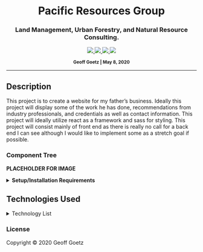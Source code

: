 <br>
  <h1 align='center'>Pacific Resources Group</h1>
  <h3 align='center'>Land Management, Urban Forestry, and Natural Resource Consulting.</h3>
<p align="center">
  <p align="center">
    <a href="#/Pacific-Resources-Group/graphs/contributors">
        <img src="https://img.shields.io/github/contributors/Pieharder/Pacific-Resources-Group.svg?color=red&style=plastic">
    </a>        
    <a href="#/Pacific-Resources-Group/stargazers">
        <img src="https://img.shields.io/github/stars/Pieharder/Pacific-Resources-Group.svg?color=brightgreen&style=plastic">
    </a>
    <a href="#/Pacific-Resources-Group/network/members">
      <img src="https://img.shields.io/github/forks/Pieharder/Pacific-Resources-Group?color=blueviolet&style=plastic">
    </a>        
    <a href="#/Pacific-Resources-Group/issues">
      <img src="https://img.shields.io/github/issues/Pieharder/Pacific-Resources-Group?color=blue&style=plastic">
    </a>
  </p>    
</p>

<p align="center">
  <small><strong>Geoff Goetz | May 8, 2020</strong></small>
</p>

-----------------------------

## Description

This project is to create a website for my father’s business. Ideally this project will display some of the work he has done, recommendations from industry professionals, and credentials as well as contact information. This project will ideally utilize react as a framework and sass for styling. This project will consist mainly of front end as there is really no call for a back end I can see although I would like to implement some as a stretch goal if possible.

### Component Tree
**PLACEHOLDER FOR IMAGE**


<details>
<summary><strong>Setup/Installation Requirements</strong></summary>

#### Node install

###### For macOS:
_If Homebrew is not installed on your computer already, then install Homebrew by entering the following two commands in Terminal:_
* ``/usr/bin/ruby -e "$(curl -fsSL https://raw.githubusercontent.com/Homebrew/install/master/install)"``
* ``echo 'export PATH=/usr/local/bin:$PATH' >> ~/.bash_profile``

_Install Git with the following command:_
* ``brew install git``

_Next, install Node.js by entering the following command in Terminal:_
* ``brew install node``

###### For Windows:
_Please visit the [Node.js website](https://nodejs.org/en/download/) for installation instructions._

### Clone this repository

_Enter the following commands in Terminal (macOS) or PowerShell (Windows):_
* ``cd desktop``
* ``git clone {url to this repository}``
* ``cd quiz-creator``

_Confirm that you have navigated to the quiz-creator directory (e.g., by entering the command_ ``pwd`` _in Terminal)._
_Next, install npm at the project's root directory by entering the following commands in Terminal (macOS) or PowerShell (Windows):_
* ``npm install``
* ``npm run start``

_To view/edit the source code of this application, open the contents in a text editor or IDE of your choice (e.g., to open the project in Visual Studio Code, enter the command_ ``code .`` _in Terminal (macOS) or PowerShell (Windows))._
</details>

## Technologies Used
<details>
<summary>Technology List</summary>
<ul> Git </ul>
<ul> CSS </ul>
<ul> SASS </ul>
<ul> JavaScript </ul>
<ul> JSX </ul>
<ul> Node.js </ul>
<ul> React </ul>
<ul> Create-React-App </ul>
<ul> Node Package Manager </ul>
<ul> HTML5 </ul>
</details>

### License

Copyright &copy; 2020 Geoff Goetz 